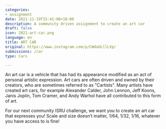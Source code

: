 ```yaml
---
categories:
- assignment
date: 2021-11-19T15:41:00+10:00
description: A community driven assignment to create an art car
draft: false
icon: 2021-art-car.png
language: en
title: ART CAR
original: https://www.instagram.com/p/CWdaULllLVp/
submissions: /car
type: Cars

---
```


An art car is a vehicle that has had its appearance modified as an act of personal artistic expression. Art cars are often driven and owned by their creators, who are sometimes referred to as "Cartists". Many artists have created art cars, for example Alexander Calder, John Lennon, Jeff Koons, Janis Joplin, Tom Cramer, and Andy Warhol have all contributed to this form of art.

For our next community ISRU challenge, we want you to create an art car that expresses you! Scale and size doesn’t matter, 1/64, 1/32, 1/16, whatever you have access to is fine!